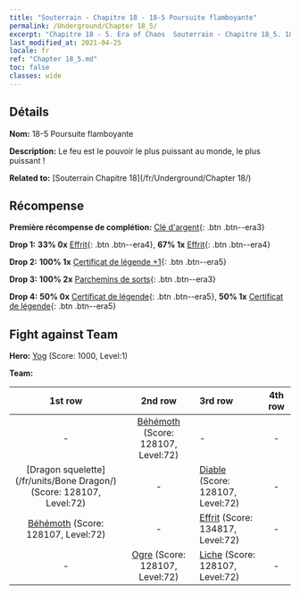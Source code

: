 ```yaml
---
title: "Souterrain - Chapitre 18 - 18-5 Poursuite flamboyante"
permalink: /Underground/Chapter 18_5/
excerpt: "Chapitre 18 - 5. Era of Chaos  Souterrain - Chapitre 18_5. 18-5 Poursuite flamboyante"
last_modified_at: 2021-04-25
locale: fr
ref: "Chapter 18_5.md"
toc: false
classes: wide
---
```


## Détails

 **Nom:** 18-5 Poursuite flamboyante

 **Description:** Le feu est le pouvoir le plus puissant au monde, le plus puissant !

 **Related to:** [Souterrain Chapitre 18](/fr/Underground/Chapter 18/)

## Récompense

 **Première récompense de complétion:** [Clé d'argent](/ItemsFR/con_693/){: .btn .btn--era3}

 **Drop 1:** **33% 0x** [Effrit](/ItemsFR/unt_231/){: .btn .btn--era4}, **67% 1x** [Effrit](/ItemsFR/unt_231/){: .btn .btn--era4}

 **Drop 2:** **100% 1x** [Certificat de légende +1](/ItemsFR/mat_74/){: .btn .btn--era5}

 **Drop 3:** **100% 2x** [Parchemins de sorts](/ItemsFR/con_694/){: .btn .btn--era3}

 **Drop 4:** **50% 0x** [Certificat de légende](/ItemsFR/mat_67/){: .btn .btn--era5}, **50% 1x** [Certificat de légende](/ItemsFR/mat_67/){: .btn .btn--era5}


## Fight against Team
 **Hero:** [Yog](/fr/heroes/Yog/) (Score: 1000, Level:1)

 **Team:**


  | 1st row | 2nd row | 3rd row | 4th row |
  |:----:|:----:|:----|:----:|
  | - | [Béhémoth](/fr/units/Behemoth/) (Score: 128107, Level:72)  | - | - |
  | [Dragon squelette](/fr/units/Bone Dragon/) (Score: 128107, Level:72)  | - | [Diable](/fr/units/Devil/) (Score: 128107, Level:72)  | - |
  | [Béhémoth](/fr/units/Behemoth/) (Score: 128107, Level:72)  | - | [Effrit](/fr/units/Efreeti/) (Score: 134817, Level:72)  | - |
  | - | [Ogre](/fr/units/Ogre/) (Score: 128107, Level:72)  | [Liche](/fr/units/Lich/) (Score: 128107, Level:72)  | - |


